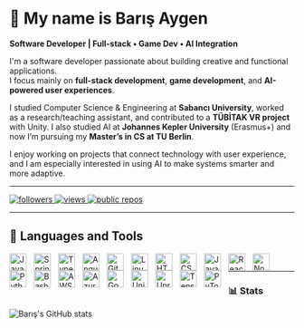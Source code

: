 # 👋 My name is Barış Aygen

**Software Developer | Full-stack • Game Dev • AI Integration**

I'm a software developer passionate about building creative and functional applications.  
I focus mainly on **full-stack development**, **game development**, and **AI-powered user experiences**.

I studied Computer Science & Engineering at **Sabancı University**, worked as a research/teaching assistant, and contributed to a **TÜBİTAK VR project** with Unity. I also studied AI at **Johannes Kepler University** (Erasmus+) and now I’m pursuing my **Master’s in CS at TU Berlin**.

I enjoy working on projects that connect technology with user experience, and I am especially interested in using AI to make systems smarter and more adaptive.

---

<p align="left">
  <p align="left">
  <!-- GitHub Followers -->
  <a href="https://github.com/BarisAygen">
    <img alt="followers" title="Follow me on GitHub"
      src="https://custom-icon-badges.demolab.com/github/followers/BarisAygen?color=236ad3&labelColor=1155ba&style=for-the-badge&logo=person-add&label=Follow&logoColor=white"/>
  </a>

  <!-- Profile Views -->
  <a href="https://github.com/BarisAygen">
    <img alt="views" title="Profile Views"
      src="https://komarev.com/ghpvc/?username=BarisAygen&style=for-the-badge&color=yellow"/>
  </a>

  <!-- Public Repos -->
<a href="https://github.com/BarisAygen?tab=repositories">
 <img alt="public repos" title="Public Repositories"
  src="https://custom-icon-badges.demolab.com/github/repos/BarisAygen?color=green&style=for-the-badge&logo=repo&label=Repos"/>
</a>

  <!-- YOUTUBE BADGES (COMMENTED OUT for later use) -->
  <!--
  <a href="https://www.youtube.com/channel/UCxxxxxx?sub_confirmation=1">
    <img alt="YouTube subscribers" title="Subscribe to my channel"
      src="https://custom-icon-badges.demolab.com/youtube/channel/subscribers/UCxxxxxx?color=red&labelColor=ce4630&style=for-the-badge&logo=youtube&label=SUBSCRIBE&logoColor=white"/>
  </a>

  <a href="https://www.youtube.com/channel/UCxxxxxx">
    <img alt="YouTube views" title="YouTube views"
      src="https://custom-icon-badges.demolab.com/youtube/channel/views/UCxxxxxx?color=red&labelColor=ce4630&style=for-the-badge&logo=youtube&label=VIEWS&logoColor=white"/>
  </a>
  -->
</p>

---

## 🔧 Languages and Tools

<img align="left" alt="Java" width="30px" style="padding-right:10px;" src="https://cdn.jsdelivr.net/gh/devicons/devicon/icons/java/java-original.svg" />
<img align="left" alt="Spring" width="30px" style="padding-right:10px;" src="https://cdn.jsdelivr.net/gh/devicons/devicon/icons/spring/spring-original.svg" />
<img align="left" alt="TypeScript" width="30px" style="padding-right:10px;" src="https://cdn.jsdelivr.net/gh/devicons/devicon/icons/typescript/typescript-plain.svg" />
<img align="left" alt="Angular" width="30px" style="padding-right:10px;" src="https://cdn.jsdelivr.net/gh/devicons/devicon/icons/angularjs/angularjs-plain.svg" />
<img align="left" alt="Git" width="30px" style="padding-right:10px;" src="https://cdn.jsdelivr.net/gh/devicons/devicon/icons/git/git-original.svg" />
<img align="left" alt="Linux" width="30px" style="padding-right:10px;" src="https://cdn.jsdelivr.net/gh/devicons/devicon/icons/linux/linux-original.svg" />
<img align="left" alt="HTML5" width="30px" style="padding-right:10px;" src="https://cdn.jsdelivr.net/gh/devicons/devicon/icons/html5/html5-plain.svg" />
<img align="left" alt="CSS3" width="30px" style="padding-right:10px;" src="https://cdn.jsdelivr.net/gh/devicons/devicon/icons/css3/css3-plain.svg" />
<img align="left" alt="JavaScript" width="30px" style="padding-right:10px;" src="https://cdn.jsdelivr.net/gh/devicons/devicon/icons/javascript/javascript-plain.svg" />
<img align="left" alt="React" width="30px" style="padding-right:10px;" src="https://cdn.jsdelivr.net/gh/devicons/devicon/icons/react/react-original.svg" />
<img align="left" alt="Node.js" width="30px" style="padding-right:10px;" src="https://cdn.jsdelivr.net/gh/devicons/devicon/icons/nodejs/nodejs-original.svg" />
<img align="left" alt="Python" width="30px" style="padding-right:10px;" src="https://cdn.jsdelivr.net/gh/devicons/devicon/icons/python/python-plain.svg" />
<img align="left" alt="Bash" width="30px" style="padding-right:10px;" src="https://cdn.jsdelivr.net/gh/devicons/devicon/icons/bash/bash-original.svg" />
<img align="left" alt="AWS" width="30px" style="padding-right:10px;" src="https://cdn.jsdelivr.net/gh/devicons/devicon/icons/amazonwebservices/amazonwebservices-original-wordmark.svg" />
<img align="left" alt="Azure" width="30px" style="padding-right:10px;" src="https://cdn.jsdelivr.net/gh/devicons/devicon/icons/azure/azure-original.svg" />
<img align="left" alt="Google Cloud" width="30px" style="padding-right:10px;" src="https://cdn.jsdelivr.net/gh/devicons/devicon/icons/googlecloud/googlecloud-original.svg" />
<img align="left" alt="Unity" width="30px" style="padding-right:10px;" src="https://cdn.jsdelivr.net/gh/devicons/devicon/icons/unity/unity-original.svg" />
<img align="left" alt="Unreal Engine" width="30px" style="padding-right:10px;" src="https://cdn.jsdelivr.net/gh/devicons/devicon/icons/unrealengine/unrealengine-original.svg" />
<img align="left" alt="TensorFlow" width="30px" style="padding-right:10px;" src="https://cdn.jsdelivr.net/gh/devicons/devicon/icons/tensorflow/tensorflow-original.svg" />
<img align="left" alt="PyTorch" width="30px" style="padding-right:10px;" src="https://cdn.jsdelivr.net/gh/devicons/devicon/icons/pytorch/pytorch-original.svg" />

<br />

---

### 📊 Stats
![Barış's GitHub stats](https://github-readme-stats.vercel.app/api?username=BarisAygen&show_icons=true&theme=gruvbox)
